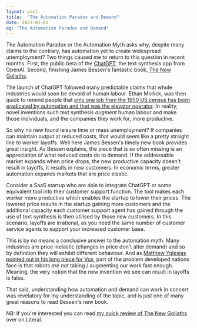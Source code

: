 ```yaml
---
layout: post
title:  "The Automation Paradox and Demand"
date: 2023-01-03
og: "The Automation Paradox and Demand"
---
```


The Automation Paradox or the Automation Myth asks why, despite many claims to the contrary, has automation yet to create widespread unemployment? Two things caused me to return to this question in recent months. First, the public beta of the [ChatGPT](), the text synthesis app from OpenAI. Second, finishing James Bessen's fantastic book, [The New Goliaths]().

The launch of ChatGPT followed many predictable claims that whole industries would soon be devoid of human labour. Ethan Mollick, was then quick to remind people that [only one job from the 1950 US census has been eradicated by automation and that was the elevator operator](https://twitter.com/emollick/status/1605209602500743168). In reality, novel inventions such text synthesis *augment* human labour and make those individuals, and the companies they work for, more productive.

So why no new found leisure time or mass unemployment? If companies can maintain output at reduced costs, that would seem like a pretty straight line to worker layoffs. Well here James Bessen's timely new book provides great insight. As Bessen explains, the piece that is so often missing is an appreciation of what reduced costs do to demand. If the addressable market expands when price drops, the new productive capacity doesn't result in layoffs, it results in new customers. In economic terms, greater automation expands markets that are price elastic.

Consider a SaaS startup who are able to integrate ChatGPT or some equivalent tool into their customer support function. The tool makes each worker more productive which enables the startup to lower their prices. The lowered price results in the startup gaining more customers and the additional capacity each customer support agent has gained through the use of text synthesis is then utilised by those new customers. In this scenario, layoffs are irrational, as you need the same number of customer service agents to support your increased customer base.

This is by no means a conclusive answer to the automation myth. Many industries are price inelastic (changes in price don't alter demand) and so by definition they will exhibit different behaviour. And as [Matthew Yglesias pointed out in his long piece for Vox](https://www.vox.com/2015/7/27/9038829/automation-myth), part of the problem developed nations face is that robots *are not* taking / augmenting our work fast enough. Meaning, the very notion that the new invention we see can result in layoffs is false.

That said, understanding how automation and demand can work in concert was revelatory for my understanding of the topic, and is just one of many great reasons to read Bessen's new book.

NB: If you're interested you can read [my quick review of The New Goliaths](https://literal.club/danielbower/book/james-bessen-the-new-goliaths-0ed8k) over on Literal.
